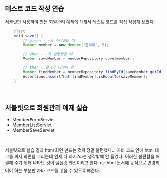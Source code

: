 ## 테스트 코드 작성 연습

서블릿만 사용하여 만든 회원관리 예제에 대해서 테스트 코드를 직접 작성해 보았다.

```java
    @Test
    void save() {
        // given - ~가 주어졌을 때
        Member member = new Member("춘식이", 5);

        // when - ~가 실행됐을 때
        Member saveMember = memberRepository.save(member);

        // then - 결과가 이래야 함
        Member findMember = memberRepository.findById(saveMember.getId());
        Assertions.assertThat(findMember).isEqualTo(saveMember);
    }
```
<br>

## 서블릿으로 회원관리 예제 실습

- MemberFormServlet
- MemberListServlet
- MemberSaveServlet

<br>

서블릿으로 실습 결과 html 화면 만드는 것이 정말 불편했다... 자바 코드 안에 html 태그를 써서 화면을 그리는데 언제 다 하지?라는 생각밖에 안 들었다.
이러한 불편함을 해결해 주기 위해 나타난 것이 탬플릿 엔진이라고 한다. 👉 html 문서에 동적으로 변경되어야 하는 부분만 자바 코드를 넣을 수 있도록 해준다.
